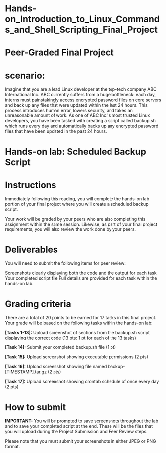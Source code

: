 # Hands-on_Introduction_to_Linux_Commands_and_Shell_Scripting_Final_Project
# Peer-Graded Final Project
# scenario:
Imagine that you are a lead Linux developer at the top-tech company ABC International Inc. ABC currently suffers from a huge bottleneck: each day, interns must painstakingly access encrypted password files on core servers and back up any files that were updated within the last 24 hours. This process introduces human error, lowers security, and takes an unreasonable amount of work.
As one of ABC Inc.'s most trusted Linux developers, you have been tasked with creating a script called backup.sh which runs every day and automatically backs up any encrypted password files that have been updated in the past 24 hours.

# Hands-on lab: Scheduled Backup Script
# Instructions
Immediately following this reading, you will complete the hands-on lab portion of your final project where you will create a scheduled backup script.

Your work will be graded by your peers who are also completing this assignment within the same session. Likewise, as part of your final project requirements, you will also review the work done by your peers.

# Deliverables
You will need to submit the following items for peer review:

Screenshots clearly displaying both the code and the output for each task
Your completed script file
Full details are provided for each task within the hands-on lab.

# Grading criteria
There are a total of 20 points to be earned for 17 tasks in this final project.
Your grade will be based on the following tasks within the hands-on lab:

**[Tasks 1-13]:** Upload screenshot of sections from the backup.sh script displaying the correct code (13 pts: 1 pt for each of the 13 tasks)

**[Task 14]:** Submit your completed backup.sh file (1 pt)

**[Task 15]:** Upload screenshot showing executable permissions (2 pts)

**[Task 16]:** Upload screenshot showing file named backup-[TIMESTAMP].tar.gz (2 pts)

**[Task 17]:** Upload screenshot showing crontab schedule of once every day (2 pts)


# How to submit
**IMPORTANT:** You will be prompted to save screenshots throughout the lab and to save your completed script at the end. These will be the files that you will upload during the Project Submission and Peer Review steps.

Please note that you must submit your screenshots in either JPEG or PNG format.
